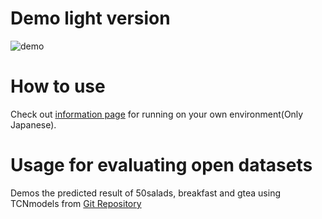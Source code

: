 # Demo light version

![demo](https://user-images.githubusercontent.com/38309191/62537715-1217e980-b88c-11e9-96bb-b5b1c31a6981.gif)  

# How to use  

Check out [information page](https://t-koba-96.github.io/blog/demo/) for running on your own environment(Only Japanese).


# Usage for evaluating open datasets 

Demos the predicted result of 50salads, breakfast and gtea using TCNmodels from [Git Repository](https://github.com/t-koba-96/TCNModels)
